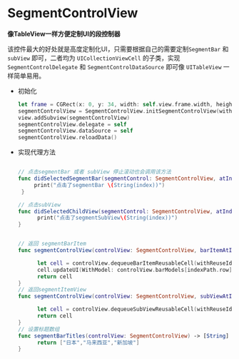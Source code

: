 # SegmentControlView
**像TableView一样方便定制UI的段控制器**

该控件最大的好处就是高度定制化UI，只需要根据自己的需要定制`SegmentBar` 和 `subView` 即可，二者均为 `UICollectionViewCell` 的子类，实现 `SegmentControlDelegate` 和 `SegmentControlDataSource` 即可像 `UITableView` 一样简单易用。



* 初始化

  ```swift
  let frame = CGRect(x: 0, y: 34, width: self.view.frame.width, height: self.view.frame.height - 34)
  segmentControlView = SegmentControlView.initSegmentControlView(withFrame: frame, lineColor: .red)
  view.addSubview(segmentControlView)
  segmentControlView.delegate = self
  segmentControlView.dataSource = self
  segmentControlView.reloadData()
  ```

* 实现代理方法

  ```swift
  
  // 点击segmentBar 或者 subView 停止滚动也会调用该方法
  func didSelectedSegmentBar(segmentControl: SegmentControlView, atIndex index: Int) {
       print("点击了segmentBar \(String(index))")
   }
  
  // 点击subView
  func didSelectedChildView(segmentControl: SegmentControlView, atIndex index: Int) {
  		print("点击了segmentSubView\(String(index))")
  }
  
  
  // 返回 segmentBarItem 
  func segmentControlView(controlView: SegmentControlView, barItemAtIndex indexPath: IndexPath) -> UICollectionViewCell {
  
  		let cell = controlView.dequeueBarItemReusableCell(withReuseIdentifier: SegmentControlId.segmentBarId.rawValue, cellForitemAt: indexPath) as! SegmentBarCVCell
  		cell.updateUI(WithModel: controlView.barModels[indexPath.row])
  		return cell
  }
  // 返回segmentItemView 
  func segmentControlView(controlView: SegmentControlView, subViewAtIndex indexPath: IndexPath) -> UICollectionViewCell {
  
  		let cell = controlView.dequeueSubViewReusableCell(withReuseIdentifier: SegmentControlId.childViewId.rawValue, cellForitemAt: indexPath)
  		return cell
  }
  // 设置标题数组
  func segmentBarTitles(controlView: SegmentControlView) -> [String] {
  		return ["日本","马来西亚","新加坡"]
  }
  ```

